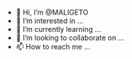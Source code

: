 - 👋 Hi, I’m @MALIGETO
- 👀 I’m interested in ...
- 🌱 I’m currently learning ...
- 💞️ I’m looking to collaborate on ...
- 📫 How to reach me ...

<!---
MALIGETO/MALIGETO is a ✨ special ✨ repository because its `README.md` (this file) appears on your GitHub profile.
You can click the Preview link to take a look at your changes.
--->
